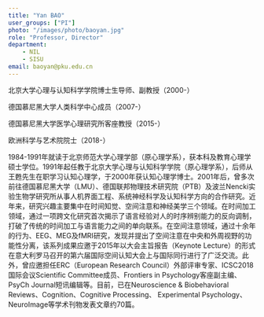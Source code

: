 ```yaml
---
title: "Yan BAO"
user_groups: ["PI"]
photo: "/images/photo/baoyan.jpg"
role: "Professor, Director"
department: 
    - NIL
    - SISU
email: baoyan@pku.edu.cn
---
```


北京大学心理与认知科学学院博士生导师、副教授（2000-）

德国慕尼黑大学人类科学中心成员（2007-）

德国慕尼黑大学医学心理研究所客座教授（2015-）

欧洲科学与艺术院院士（2018-）

1984-1991年就读于北京师范大学心理学部（原心理学系），获本科及教育心理学硕士学位。1991年起任教于北京大学心理与认知科学学院（原心理学系），后师从王甦先生在职学习认知心理学，于2000年获认知心理学博士。2001年后，曾多次前往德国慕尼黑大学（LMU）、德国联邦物理技术研究院（PTB）及波兰Nencki实验生物学研究所从事人机界面工程、系统神经科学及认知科学方向的合作研究。近年来，研究兴趣主要集中在时间知觉、空间注意和神经美学三个领域。在时间加工领域，通过一项跨文化研究首次揭示了语言经验对人的时序辨别能力的反向调制，打破了传统的时间加工与语言能力之间的单向联系。在空间注意领域，通过十余年的行为、EEG、MEG及fMRI研究，发现并提出了空间注意在中央和外周视野的功能性分离，该系列成果应邀于2015年以大会主旨报告（Keynote Lecture）的形式在意大利罗马召开的第六届国际空间认知大会上与国际同行进行了广泛交流。此外，曾应邀担任ERC（European Research Council）外部评审专家、ICSC2018国际会议Scientific Committee成员、Frontiers in Psychology客座副主编、PsyCh Journal短讯编辑等。目前，已在Neuroscience & Biobehavioral Reviews、Cognition、Cognitive Processing、 Experimental Psychology、NeuroImage等学术刊物发表文章约70篇。